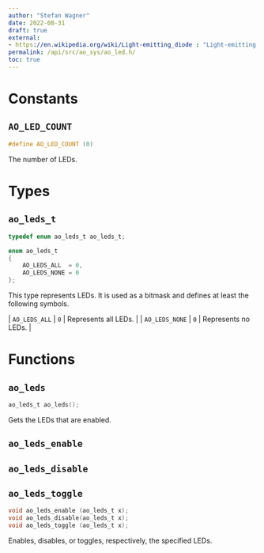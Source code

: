 ```yaml
---
author: "Stefan Wagner"
date: 2022-08-31
draft: true
external:
- https://en.wikipedia.org/wiki/Light-emitting_diode : "Light-emitting diode"
permalink: /api/src/ao_sys/ao_led.h/
toc: true
---
```


# Constants

## `AO_LED_COUNT`

```c
#define AO_LED_COUNT (0)
```

The number of LEDs.

# Types

## `ao_leds_t`

```c
typedef enum ao_leds_t ao_leds_t;
```

```c
enum ao_leds_t
{
    AO_LEDS_ALL  = 0,
    AO_LEDS_NONE = 0
};
```

This type represents LEDs. It is used as a bitmask and defines at least the following symbols.

| `AO_LEDS_ALL` | `0` | Represents all LEDs. |
| `AO_LEDS_NONE` | `0` | Represents no LEDs. |

# Functions

## `ao_leds`

```c
ao_leds_t ao_leds();
```

Gets the LEDs that are enabled.

## `ao_leds_enable`
## `ao_leds_disable`
## `ao_leds_toggle`

```c
void ao_leds_enable (ao_leds_t x);
void ao_leds_disable(ao_leds_t x);
void ao_leds_toggle (ao_leds_t x);
```

Enables, disables, or toggles, respectively, the specified LEDs.
